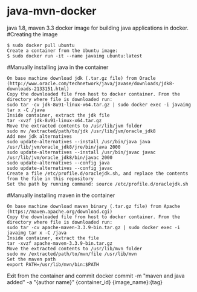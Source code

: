 # java-mvn-docker
java 1.8, maven 3.3 docker image for building java applications in docker.
#Creating the image
```
$ sudo docker pull ubuntu
Create a container from the Ubuntu image:
$ sudo docker run -it --name javaimg ubuntu:latest
```
#Manually installing java in the container
```
On base machine download jdk (.tar.gz file) from Oracle (http://www.oracle.com/technetwork/java/javase/downloads/jdk8-downloads-2133151.html)
Copy the downloaded file from host to docker container. From the directory where file is downloaded run:
sudo tar -cv jdk-8u91-linux-x64.tar.gz | sudo docker exec -i javaimg tar x -C /java
Inside container, extract the jdk file
tar -xvzf jdk-8u91-linux-x64.tar.gz
Move the extracted contents to /usr/lib/jvm folder
sudo mv /extracted/path/to/jdk /usr/lib/jvm/oracle_jdk8
Add new jdk alternatives
sudo update-alternatives --install /usr/bin/java java /usr/lib/jvm/oracle_jdk8/jre/bin/java 2000
sudo update-alternatives --install /usr/bin/javac javac /usr/lib/jvm/oracle_jdk8/bin/javac 2000
sudo update-alternatives --config java
sudo update-alternatives --config javac
Create a file /etc/profile.d/oraclejdk.sh, and replace the contents from the file in this repository
Set the path by running command: source /etc/profile.d/oraclejdk.sh
```
#Manually installing maven in the container
```
On base machine download maven binary (.tar.gz file) from Apache (https://maven.apache.org/download.cgi)
Copy the downloaded file from host to docker container. From the directory where file is downloaded run:
sudo tar -cv apache-maven-3.3.9-bin.tar.gz | sudo docker exec -i javaimg tar x -C /java
Inside container, extract the file
tar -xvzf apache-maven-3.3.9-bin.tar.gz
Move the extracted contents to /usr/lib/mvn folder
sudo mv /extracted/path/to/mvn/file /usr/lib/mvn
Set the maven path
export PATH=/usr/lib/mvn/bin:$PATH
```
Exit from the container and commit
docker commit -m "maven and java added" -a "{author name}" {container_id} {image_name}:{tag}
